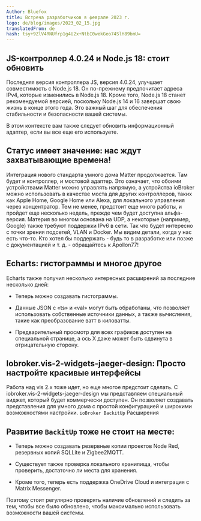 ```yaml
---
Author: Bluefox
title: Встреча разработчиков в феврале 2023 г.
logo: de/blog/images/2023_02_15.jpg
translatedFrom: de
hash: tsy+9ZlV4RNUfrp1g4U2x+NtbI0wekGeo74SlH89bmU=
---
```

## JS-контроллер 4.0.24 и Node.js 18: стоит обновить
<!-- SOURCE: 909729 ## JS-Controller 4.0.24 und Node.js 18: Ein Update lohnt sich -->
Последняя версия контроллера JS, версия 4.0.24, улучшает совместимость с Node.js 18. Он по-прежнему предпочитает адреса IPv4, которые изменились в Node.js 18. Кроме того, Node.js 18 станет рекомендуемой версией, поскольку Node.js 14 и 16 завершат свою жизнь в конце этого года. Это важный шаг для обеспечения стабильности и безопасности вашей системы.
<!-- SOURCE: 584823 Die neueste Version des JS-Controllers, Version 4.0.24, verbessert die Kompatibilität mit Node.js 18. Sie bevorzugt weiterhin IPv4-Adressen, was in Node.js 18 geändert wurde. Darüber hinaus wird Node.js 18 zur empfohlenen Version, da Node.js 14 und 16 im Laufe dieses Jahres ihr End of Life erreichen werden. Dies ist ein wichtiger Schritt, um die Stabilität und Sicherheit Ihres Systems sicherzustellen. -->

В этом контексте вам также следует обновить информационный адаптер, если вы все еще его используете.
<!-- SOURCE: 552912 In diesem Zusammenhang sollten Sie auch den Info-Adapter aktualisieren, falls Sie diesen noch nutzen. -->

## Статус имеет значение: нас ждут захватывающие времена!
<!-- SOURCE: 391572 ## Status Matter: Spannende Zeiten kommen auf uns zu! -->
Интеграция нового стандарта умного дома Matter продолжается. Там будет и контроллер, и мостовой адаптер. Это означает, что обоими устройствами Matter можно управлять напрямую, а устройства ioBroker можно использовать в качестве моста для других контроллеров, таких как Apple Home, Google Home или Alexa, для локального управления через концентратор. Тем не менее, предстоит еще много работы, и пройдет еще несколько недель, прежде чем будет доступна альфа-версия. Материя во многом основана на UDP, а некоторые (например, Google) также требуют поддержки IPv6 в сети. Так что будет интересно с точки зрения подсетей, VLAN и Docker. Мы видим детали, когда у нас есть что-то. Кто хотел бы поддержать - будь то в разработке или позже с документацией и т. д. - обращайтесь к Apollon77!
<!-- SOURCE: 214409 Die Integration des neuen Smart-Home-Standards Matter schreitet voran. Es wird sowohl einen Controller- als auch einen Bridge-Adapter geben. Damit können sowohl Matter-Geräte direkt gesteuert werden als auch ioBroker-Geräte als Bridge für andere Controller wie Apple Home, Google Home oder Alexa zur lokalen Steuerung über einen Hub genutzt werden. Es gibt jedoch noch viele Baustellen, und es wird noch einige Wochen dauern, bis eine Alpha-Version verfügbar ist. Matter basiert sehr stark auf UDP und teilweise (z.B. bei Google) wird auch IPv6-Support im Netzwerk vorausgesetzt. Es wird also interessant sein, was Subnetze, VLANs und Docker angeht. Details sehen wir dann, wenn wir etwas haben. Wer unterstützen möchte - sei es in der Entwicklung oder auch später bei Dokumentation u.ä. - bitte bei Apollon77 melden! -->

## Echarts: гистограммы и многое другое
<!-- SOURCE: 202863 ## Echarts: Balkendiagramme und mehr -->
Echarts также получил несколько интересных расширений за последние несколько дней:
<!-- SOURCE: 476449 Auch Echarts hat in den letzten Tagen einige interessante Erweiterungen erhalten: -->

- Теперь можно создавать гистограммы.
<!-- SOURCE: 625848 - Es können jetzt Balkendiagramme erstellt werden. -->
- Данные JSON с «ts» и «val» могут быть обработаны, что позволяет использовать собственные источники данных, а также вычисления, такие как преобразование ватт в киловатты.
<!-- SOURCE: 793104 - JSON-Daten mit "ts" und "val" können verarbeitet werden, was eigene Datenquellen und auch Berechnungen wie z.B. Watt in Kilowatt umrechnen ermöglicht. -->
- Предварительный просмотр для всех графиков доступен на специальной странице, а ось X даже может быть сдвинута в отрицательную сторону.
<!-- SOURCE: 145190 - Eine Vorschau für alle Diagramme ist auf einer speziellen Seite verfügbar, und die X-Achse kann sogar negativ verschoben werden. -->

## Iobroker.vis-2-widgets-jaeger-design: Просто настройте красивые интерфейсы
<!-- SOURCE: 74360 ## Iobroker.vis-2-widgets-jaeger-design: Einfach hübsche Oberflächen konfigurieren -->
Работа над vis 2.x тоже идет, но еще многое предстоит сделать. С iobroker.vis-2-widgets-jaeger-design мы представляем специальный виджет, который будет коммерчески доступен. Он позволяет создавать представления для умного дома с простой конфигурацией и широкими возможностями настройки.
`ioBroker BackitUp` Расширения
<!-- SOURCE: 700450 Auch die Arbeit an vis 2.x geht voran, aber es ist noch viel zu tun. Mit iobroker.vis-2-widgets-jaeger-design stellen wir ein spezielles Widget vor, welches kommerziell erhältlich sein wird. Es ermöglicht Ihnen, mit einfacher Konfiguration Ansichten für das Smart-Home zu erstellen und ist umfangreich konfigurierbar.
§§SSSSS_0§§ Erweiterungen -->

## Развитие `BackitUp` тоже не стоит на месте:
<!-- SOURCE: 464377 ## Auch die §§SSSSS_0§§-Entwicklung steht nicht still: -->
- Теперь можно создавать резервные копии проектов Node Red, резервных копий SQLLite и Zigbee2MQTT.
<!-- SOURCE: 208290 - Es können jetzt Node-Red-Projekte, SQLLite- und Zigbee2MQTT-Backups gesichert werden. -->
- Существует также проверка локального хранилища, чтобы проверить, достаточно ли места для хранения.
<!-- SOURCE: 597961 - Es gibt auch einen Local-Storage-Check, um zu überprüfen, ob genügend Speicherplatz verfügbar ist. -->
- Кроме того, теперь есть поддержка OneDrive Cloud и интеграция с Matrix Messenger.
<!-- SOURCE: 948083 - Darüber hinaus gibt es jetzt Unterstützung für OneDrive Cloud und eine Integration für den Matrix Messenger. -->

Поэтому стоит регулярно проверять наличие обновлений и следить за тем, чтобы все было обновлено, чтобы максимально использовать возможности вашей системы.
<!-- SOURCE: 289413 Es lohnt sich also, regelmäßig nach Updates zu suchen und sicherzustellen, dass alles auf dem neuesten Stand ist, um das Beste aus Ihrem System heraus -->